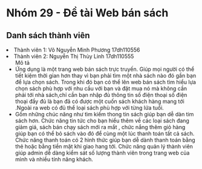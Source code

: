 # Nhóm 29 - Đề tài Web bán sách
## Danh sách thành viên 
<li>Thành viên 1: Võ Nguyễn Minh Phương 17dh110556
<li>Thành viên 2: Nguyễn Thị Thùy Linh 17dh110555
 <ul>Mô tả
 <li>Ứng dụng là một trang web bán sách trực truyến. Giúp mọi người có thể tiết kiệm thời gian hơn thay vì bạn phải tìm một nhà sách nào đó gần bạn để lựa chọn sách. Trong khi đó bạn có thể lên web bán sách tìm hiểu lựa chọn sách phù hợp với nhu cầu với bạn và đặt mua nó mà không cần phải tới nhà sách,chỉ cần bạn nhập đủ thông tin số điện thoại số điện thoại đầy đủ là bạn đã có được một cuốn sách khách hàng mang tới .Ngoài ra web có đủ thể loại sách phù hợp với từng lứa tuổi. 
 <li>Gồm những chúc năng như tìm kiếm thong tin sách giúp bạn dễ dàn tim sách hơn. Chức năng tin tức cho bạn hiểu thêm về các loại sách đang giảm giá, sách bán chạy sách mới ra mắt , chức nắng thêm giỏ hàng giúp bạn có thể bỏ sách vào đó để cùng một lúc thanh toán tất cả sách. Chức năng thanh toán có 2 hình thức giúp bạn dễ dành thanh toán bằng thẻ hoặc bằng tiền mặt khi giao hang tới. Chức năng quản lý thành viên giúp admin dễ dàng kiểm sát số lượng thành viên trong trang web của mình và nhiều tính năng khách.
